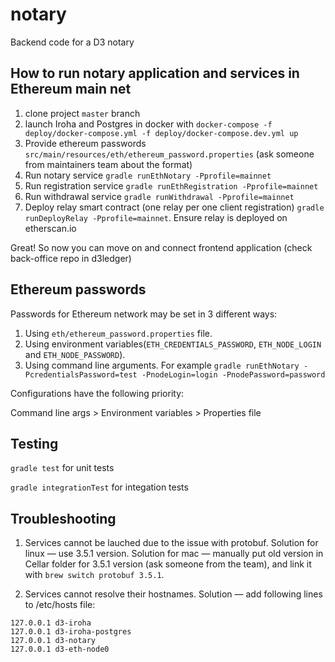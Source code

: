 # notary
Backend code for a D3 notary

## How to run notary application and services in Ethereum main net
1) clone project `master` branch
2) launch Iroha and Postgres in docker with `docker-compose -f deploy/docker-compose.yml -f deploy/docker-compose.dev.yml up`
3) Provide ethereum passwords `src/main/resources/eth/ethereum_password.properties` (ask someone from maintainers team about the format)
4) Run notary service `gradle runEthNotary -Pprofile=mainnet`
5) Run registration service `gradle runEthRegistration -Pprofile=mainnet`
6) Run withdrawal service `gradle runWithdrawal -Pprofile=mainnet`
6) Deploy relay smart contract (one relay per one client registration) `gradle runDeployRelay -Pprofile=mainnet`. Ensure relay is deployed on etherscan.io

Great! So now you can move on and connect frontend application (check back-office repo in d3ledger)

## Ethereum passwords
Passwords for Ethereum network may be set in 3 different ways:

1) Using `eth/ethereum_password.properties` file.
2) Using environment variables(`ETH_CREDENTIALS_PASSWORD`, `ETH_NODE_LOGIN` and `ETH_NODE_PASSWORD`).
3) Using command line arguments. For example `gradle runEthNotary -PcredentialsPassword=test -PnodeLogin=login -PnodePassword=password`

Configurations have the following priority:

Command line args > Environment variables > Properties file

## Testing
`gradle test` for unit tests

`gradle integrationTest` for integation tests


## Troubleshooting

1. Services cannot be lauched due to the issue with protobuf. Solution for linux — use 3.5.1 version. Solution for mac — manually put old version in Cellar folder for 3.5.1 version (ask someone from the team), and link it with `brew switch protobuf 3.5.1`. 

2. Services cannot resolve their hostnames. Solution — add following lines to /etc/hosts file:
```
127.0.0.1 d3-iroha
127.0.0.1 d3-iroha-postgres
127.0.0.1 d3-notary
127.0.0.1 d3-eth-node0
```
